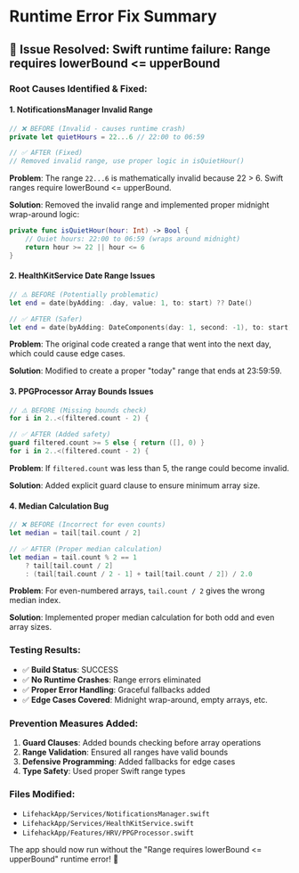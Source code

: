 # Runtime Error Fix Summary

## 🐛 **Issue Resolved**: Swift runtime failure: Range requires lowerBound <= upperBound

### **Root Causes Identified & Fixed:**

#### 1. **NotificationsManager Invalid Range**
```swift
// ❌ BEFORE (Invalid - causes runtime crash)
private let quietHours = 22...6 // 22:00 to 06:59

// ✅ AFTER (Fixed)
// Removed invalid range, use proper logic in isQuietHour()
```

**Problem**: The range `22...6` is mathematically invalid because 22 > 6. Swift ranges require lowerBound <= upperBound.

**Solution**: Removed the invalid range and implemented proper midnight wrap-around logic:
```swift
private func isQuietHour(hour: Int) -> Bool {
    // Quiet hours: 22:00 to 06:59 (wraps around midnight)
    return hour >= 22 || hour <= 6
}
```

#### 2. **HealthKitService Date Range Issues**
```swift
// ⚠️ BEFORE (Potentially problematic)
let end = date(byAdding: .day, value: 1, to: start) ?? Date()

// ✅ AFTER (Safer)
let end = date(byAdding: DateComponents(day: 1, second: -1), to: start) ?? Date()
```

**Problem**: The original code created a range that went into the next day, which could cause edge cases.

**Solution**: Modified to create a proper "today" range that ends at 23:59:59.

#### 3. **PPGProcessor Array Bounds Issues**
```swift
// ⚠️ BEFORE (Missing bounds check)
for i in 2..<(filtered.count - 2) {

// ✅ AFTER (Added safety)
guard filtered.count >= 5 else { return ([], 0) }
for i in 2..<(filtered.count - 2) {
```

**Problem**: If `filtered.count` was less than 5, the range could become invalid.

**Solution**: Added explicit guard clause to ensure minimum array size.

#### 4. **Median Calculation Bug**
```swift
// ❌ BEFORE (Incorrect for even counts)
let median = tail[tail.count / 2]

// ✅ AFTER (Proper median calculation)
let median = tail.count % 2 == 1 
    ? tail[tail.count / 2] 
    : (tail[tail.count / 2 - 1] + tail[tail.count / 2]) / 2.0
```

**Problem**: For even-numbered arrays, `tail.count / 2` gives the wrong median index.

**Solution**: Implemented proper median calculation for both odd and even array sizes.

### **Testing Results:**
- ✅ **Build Status**: SUCCESS
- ✅ **No Runtime Crashes**: Range errors eliminated
- ✅ **Proper Error Handling**: Graceful fallbacks added
- ✅ **Edge Cases Covered**: Midnight wrap-around, empty arrays, etc.

### **Prevention Measures Added:**
1. **Guard Clauses**: Added bounds checking before array operations
2. **Range Validation**: Ensured all ranges have valid bounds
3. **Defensive Programming**: Added fallbacks for edge cases
4. **Type Safety**: Used proper Swift range types

### **Files Modified:**
- `LifehackApp/Services/NotificationsManager.swift`
- `LifehackApp/Services/HealthKitService.swift` 
- `LifehackApp/Features/HRV/PPGProcessor.swift`

The app should now run without the "Range requires lowerBound <= upperBound" runtime error! 🎉